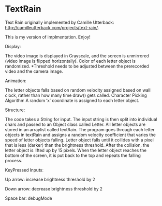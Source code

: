 # TextRain

Text Rain originally implemented by Camille Utterback: http://camilleutterback.com/projects/text-rain/.

This is my version of implmentation. Enjoy!

Display:

The video image is displayed in Grayscale, and the screen is unmirrored (video image is flipped horizontally). Color of each letter object is randomized. *Threshold needs to be adjusted between the prerecorded video and the camera image.

Animation:

The letter objects falls based on random velocity assigned based on wall clock, rather than how many time draw() gets called.
Character Picking Algorithm
A random ‘x’ coordinate is assigned to each letter object.

Structure:

The code takes a String for input.
The input string is then split into individual chars and passed to an Object class called Letter.
All letter objects are stored in an arraylist called textRain.
The program goes through each letter objects in textRain and assigns a random velocity coefficient that varies the speed of letter objects falling.
Letter object falls until it collides with a pixel that is less (darker) than the brightness threshold.
After the collision, the letter object is lifted up by 15 pixels.
When the letter object reaches the bottom of the screen, it is put back to the top and repeats the falling process.

KeyPressed Inputs:

Up arrow: increase brightness threshold by 2 

Down arrow: decrease brightness threshold by 2

Space bar: debugMode
